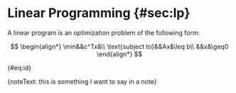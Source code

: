 # Linear Programming {#sec:lp}

A linear program is an optimization problem of the following form:

$$
\begin{align*}
\min&&c^Tx&\\
\text{subject to}&&Ax&\leq b\\
&&x&\geq0
\end{align*}
$$

{#eq:id}

{noteText: this is something I want to say in a note}